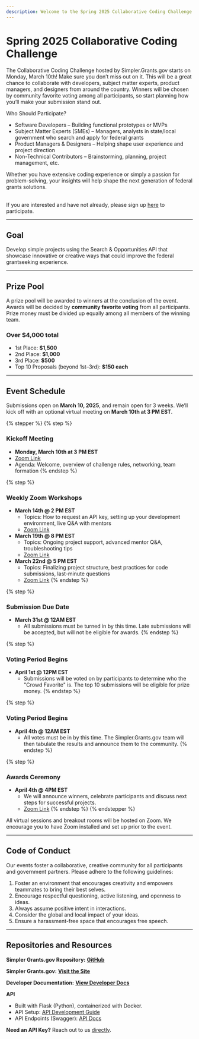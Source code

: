 ```yaml
---
description: Welcome to the Spring 2025 Collaborative Coding Challenge
---
```


# Spring 2025 Collaborative Coding Challenge

The Collaborative Coding Challenge hosted by Simpler.Grants.gov starts on Monday, March 10th! Make sure you don’t miss out on it. This will be a great chance to collaborate with developers, subject matter experts, product managers, and designers from around the country. Winners will be chosen by community favorite voting among all participants, so start planning how you’ll make your submission stand out.

Who Should Participate?

* Software Developers – Building functional prototypes or MVPs
* Subject Matter Experts (SMEs) – Managers, analysts in state/local government who search and apply for federal grants
* Product Managers & Designers – Helping shape user experience and project direction
* Non-Technical Contributors – Brainstorming, planning, project management, etc.

Whether you have extensive coding experience or simply a passion for problem-solving, your insights will help shape the next generation of federal grants solutions.

\
If you are interested and have not already, please sign up [here](https://forms.gle/d7u6RzHYboZ1gvJ18) to participate.&#x20;

***

## Goal

Develop simple projects using the Search & Opportunities API that showcase innovative or creative ways that could improve the federal grantseeking experience.

***

## Prize Pool

A prize pool will be awarded to winners at the conclusion of the event. Awards will be decided by **community favorite voting** from all participants. Prize money must be divided up equally among all members of the winning team.&#x20;

### Over $4,000 total

* 1st Place: **$1,500**
* 2nd Place: **$1,000**
* 3rd Place: **$500**
* Top 10 Proposals (beyond 1st–3rd): **$150 each**

***

## Event Schedule

Submissions open on **March 10, 2025**, and remain open for 3 weeks. We’ll kick off with an optional virtual meeting on **March 10th at 3 PM EST**.

{% stepper %}
{% step %}
### **Kickoff Meeting**

* **Monday, March 10th at 3 PM EST**
* [Zoom Link](https://us02web.zoom.us/j/82924948517)
* Agenda: Welcome, overview of challenge rules, networking, team formation
{% endstep %}

{% step %}
### Weekly Zoom Workshops

* **March 14th @ 2 PM EST**
  * Topics: How to request an API key, setting up your development environment, live Q\&A with mentors
  * [Zoom Link](https://us02web.zoom.us/j/84619443667)
* **March 19th @ 8 PM EST**
  * Topics: Ongoing project support, advanced mentor Q\&A, troubleshooting tips
  * [Zoom Link](https://us02web.zoom.us/j/83065296796)
* **March 22nd @ 5 PM EST**
  * Topics: Finalizing project structure, best practices for code submissions, last-minute questions
  * [Zoom Link](https://us02web.zoom.us/j/82578998872)
{% endstep %}

{% step %}
### Submission Due Date

* **March 31st @ 12AM EST**
  * All submissions must be turned in by this time. Late submissions will be accepted, but will not be eligible for awards.
{% endstep %}

{% step %}
### **Voting Period Begins**

* **April 1st @ 12PM EST**
  * Submissions will be voted on by participants to determine who the "Crowd Favorite" is. The top 10 submissions will be eligible for prize money.
{% endstep %}

{% step %}
### **Voting Period Begins**

* **April 4th @ 12AM EST**
  * All votes must be in by this time. The Simpler.Grants.gov team will then tabulate the results and announce them to the community.&#x20;
{% endstep %}

{% step %}
### Awards Ceremony

* **April 4th @ 4PM EST**
  * We will announce winners, celebrate participants and discuss next steps for successful projects.
  * [Zoom Link](https://us02web.zoom.us/j/84005217256)
{% endstep %}
{% endstepper %}

All virtual sessions and breakout rooms will be hosted on Zoom. We encourage you to have Zoom installed and set up prior to the event.

***

## Code of Conduct

Our events foster a collaborative, creative community for all participants and government partners. Please adhere to the following guidelines:

1. Foster an environment that encourages creativity and empowers teammates to bring their best selves.
2. Encourage respectful questioning, active listening, and openness to ideas.
3. Always assume positive intent in interactions.
4. Consider the global and local impact of your ideas.
5. Ensure a harassment-free space that encourages free speech.

***

## Repositories and Resources

**Simpler Grants.gov Repository:** [**GitHub**](https://github.com/HHS/simpler-grants-gov/tree/main)

**Simpler Grants.gov:** [**Visit the Site**](https://simpler.grants.gov/)

**Developer Documentation:** [**View Developer Docs**](https://github.com/HHS/simpler-grants-gov/tree/main/documentation)

**API**

* Built with Flask (Python), containerized with Docker.
* API Setup: [API Development Guide](../../../api/development.md)
* API Endpoints (Swagger): [API Docs](http://api-dev-1839587515.us-east-1.elb.amazonaws.com/docs)

**Need an API Key?** Reach out to us [directly](https://email:opensource@grants.gov).
